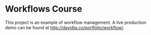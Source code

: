 # Workflows Course

This project is an example of workflow management. A live production demo can be found at <a href="http://davidta.co/portfolio/workflow/">http://davidta.co/portfolio/workflow/</a>.